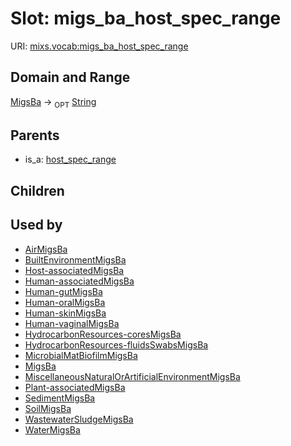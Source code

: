 
# Slot: migs_ba_host_spec_range




URI: [mixs.vocab:migs_ba_host_spec_range](https://w3id.org/mixs/vocab/migs_ba_host_spec_range)


## Domain and Range

[MigsBa](MigsBa.md) ->  <sub>OPT</sub> [String](types/String.md)

## Parents

 *  is_a: [host_spec_range](host_spec_range.md)

## Children


## Used by

 * [AirMigsBa](AirMigsBa.md)
 * [BuiltEnvironmentMigsBa](BuiltEnvironmentMigsBa.md)
 * [Host-associatedMigsBa](Host-associatedMigsBa.md)
 * [Human-associatedMigsBa](Human-associatedMigsBa.md)
 * [Human-gutMigsBa](Human-gutMigsBa.md)
 * [Human-oralMigsBa](Human-oralMigsBa.md)
 * [Human-skinMigsBa](Human-skinMigsBa.md)
 * [Human-vaginalMigsBa](Human-vaginalMigsBa.md)
 * [HydrocarbonResources-coresMigsBa](HydrocarbonResources-coresMigsBa.md)
 * [HydrocarbonResources-fluidsSwabsMigsBa](HydrocarbonResources-fluidsSwabsMigsBa.md)
 * [MicrobialMatBiofilmMigsBa](MicrobialMatBiofilmMigsBa.md)
 * [MigsBa](MigsBa.md)
 * [MiscellaneousNaturalOrArtificialEnvironmentMigsBa](MiscellaneousNaturalOrArtificialEnvironmentMigsBa.md)
 * [Plant-associatedMigsBa](Plant-associatedMigsBa.md)
 * [SedimentMigsBa](SedimentMigsBa.md)
 * [SoilMigsBa](SoilMigsBa.md)
 * [WastewaterSludgeMigsBa](WastewaterSludgeMigsBa.md)
 * [WaterMigsBa](WaterMigsBa.md)
